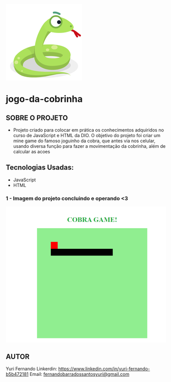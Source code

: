 ![Logo of the project](https://github.com/YuriFernand/jogo-da-cobrinha/blob/main/public/snake_1f40d.png)

# jogo-da-cobrinha

## SOBRE O PROJETO

* Projeto criado para colocar em prática os conhecimentos adquiridos no curso de JavaScript e HTML da DIO. O objetivo do projeto foi criar um mine game do famoso 
joguinho da cobra, que antes via nos celular, usando diversa função para fazer a movimentação da cobrinha, além de calcular as acoes 

## Tecnologias Usadas:

* JavaScript
* HTML

### 1 - Imagem do projeto concluindo e operando <3

![Homepage image](https://github.com/YuriFernand/jogo-da-cobrinha/blob/main/public/Jogo-Game.PNG)

## AUTOR
Yuri Fernando
Linkerdin: https://www.linkedin.com/in/yuri-fernando-b5b472181
Email: fernandobarradossantosyuri@gmail.com

